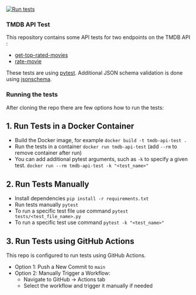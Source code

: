 [![Run tests](https://github.com/evitiska/TMDB-API-test/actions/workflows/runtests.yml/badge.svg?branch=main&event=push)](https://github.com/evitiska/TMDB-API-test/actions/workflows/runtests.yml)
### TMDB API Test

This repository contains some API tests for two endpoints on the TMDB API :
- [get-top-rated-movies](https://developers.themoviedb.org/3/movies/get-top-rated-movies)
- [rate-movie](https://developers.themoviedb.org/3/movies/rate-movie)

These tests are using [pytest](https://docs.pytest.org/en/stable/). Additional JSON schema validation is done using [jsonschema](https://python-jsonschema.readthedocs.io/en/stable/). 

### Running the tests

After cloning the repo there are few options how to run the tests: 

## 1. Run Tests in a Docker Container
* Build the Docker image, for example `docker build -t tmdb-api-test .`
* Run the tests in a container `docker run tmdb-api-test` (add `--rm` to remove container after run)
* You can add additional pytest arguments, such as `-k` to specify a given test. `docker run --rm tmdb-api-test -k "<test_name>"`

## 2. Run Tests Manually
* Install dependencies `pip install -r requirements.txt`
* Run tests manually `pytest`
* To run a specific test file use command `pytest tests/<test_file_name>.py`
* To run a specific test use command `pytest -k "<test_name>"`

## 3. Run Tests using GitHub Actions
This repo is configured to run tests using GitHub Actions.

* Option 1: Push a New Commit to `main` 
* Option 2: Manually Trigger a Workflow:
  * Navigate to GitHub → Actions tab
  * Select the workflow and trigger it manually if needed    
